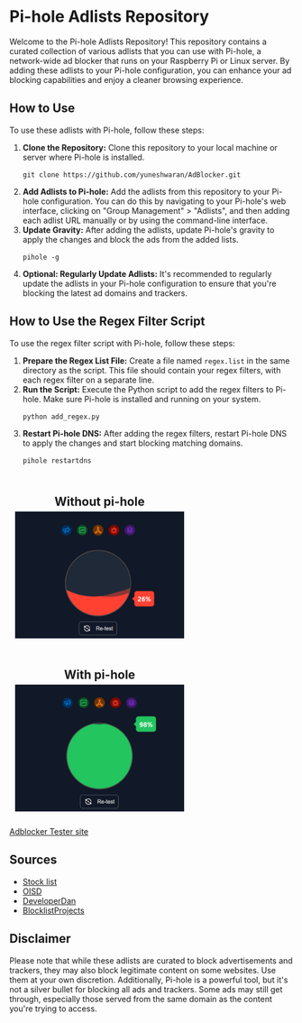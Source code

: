 <html>
<head>
</head>
<body>
<h1>Pi-hole Adlists Repository</h1>
<p>Welcome to the Pi-hole Adlists Repository! This repository contains a curated collection of various adlists that you can use with Pi-hole, a network-wide ad blocker that runs on your Raspberry Pi or Linux server. By adding these adlists to your Pi-hole configuration, you can enhance your ad blocking capabilities and enjoy a cleaner browsing experience.</p>

<h2>How to Use</h2>
<p>To use these adlists with Pi-hole, follow these steps:</p>
<ol>
  <li><strong>Clone the Repository:</strong> Clone this repository to your local machine or server where Pi-hole is installed.</li>
  <pre><code>git clone https://github.com/yuneshwaran/AdBlocker.git</code></pre>
  <li><strong>Add Adlists to Pi-hole:</strong> Add the adlists from this repository to your Pi-hole configuration. You can do this by navigating to your Pi-hole's web interface, clicking on "Group Management" &gt; "Adlists", and then adding each adlist URL manually or by using the command-line interface.</li>
  <li><strong>Update Gravity:</strong> After adding the adlists, update Pi-hole's gravity to apply the changes and block the ads from the added lists.</li>
  <pre><code>pihole -g</code></pre>
  <li><strong>Optional: Regularly Update Adlists:</strong> It's recommended to regularly update the adlists in your Pi-hole configuration to ensure that you're blocking the latest ad domains and trackers.</li>
</ol>

<h2>How to Use the Regex Filter Script</h2>
<p>To use the regex filter script with Pi-hole, follow these steps:</p>
<ol>
  <li><strong>Prepare the Regex List File:</strong> Create a file named <code>regex.list</code> in the same directory as the script. This file should contain your regex filters, with each regex filter on a separate line.</li>
  <li><strong>Run the Script:</strong> Execute the Python script to add the regex filters to Pi-hole. Make sure Pi-hole is installed and running on your system.</li>
  <pre><code>python add_regex.py</code></pre>
  <li><strong>Restart Pi-hole DNS:</strong> After adding the regex filters, restart Pi-hole DNS to apply the changes and start blocking matching domains.</li>
  <pre><code>pihole restartdns</code></pre>
</ol>

<div style="display: flex;flex-wrap: wrap;">
  <div style="margin: 10px;text-align: center;">
    <h2 style=" margin-bottom: 5px">Without pi-hole</h2>
    <img width="300px" src='./assets/without.png'>
  </div>
  <div style=" margin: 10px;text-align: center;">
    <h2 style=" margin-bottom: 5px">With pi-hole</h2> 
    <img width="300px" src='./assets/with.png'>
  </div>   
</div>

<a href="https://d3ward.github.io/toolz/adblock">Adblocker Tester site</a>

<h2>Sources</h2>
<p> 
  <ul>
    <li><a href="https://raw.githubusercontent.com/StevenBlack/hosts/master/hosts">Stock list</a></li>
    <li><a href="https://oisd.nl/">OISD</a></li>
    <li><a href="https://github.com/lightswitch05/hosts">DeveloperDan</a></li>
    <li><a href="https://github.com/blocklistproject/Lists">BlocklistProjects</a></li>
  </ul>
</p>

<h2>Disclaimer</h2>
<p>Please note that while these adlists are curated to block advertisements and trackers, they may also block legitimate content on some websites. Use them at your own discretion. Additionally, Pi-hole is a powerful tool, but it's not a silver bullet for blocking all ads and trackers. Some ads may still get through, especially those served from the same domain as the content you're trying to access.</p>
</body>
</html>
